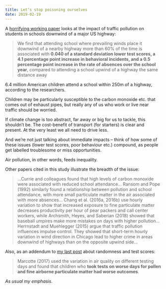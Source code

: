 ```yaml
---
title: Let’s stop poisoning ourselves
date: 2019-02-19
---
```


<!--kg-card-begin: html--><p>A <a href="https://www.nber.org/papers/w25489" target="_blank" rel="noopener noreferrer">horrifying working paper</a> looks at the impact of traffic pollution on students in schools downwind of a major US highway:</p>
<blockquote><p>We find that attending school where prevailing winds place it downwind of a nearby highway more than 60% of the time is associated with <strong>0.040 of a standard deviation lower test scores, a 4.1 percentage point increase in behavioral incidents, and a 0.5 percentage point increase in the rate of absences over the school year</strong>, compared to attending a school upwind of a highway the same distance away</p>
</blockquote>
<p>6.4 million American children attend a school within 250m of a highway, according to the researchers.</p>
<p>Children may be particularly susceptible to the carbon monoxide etc. that comes out of exhaust pipes, but really any of us who work or live near traffic should be worried.</p>
<p>If climate change is too abstract, far away or big for us to tackle, this shouldn&#8217;t be. The cost-benefit of transport (for starters) is clear and present. At the very least we all need to drive less.</p>
<p>And we&#8217;re not just talking about immediate impacts &#8211; think of how some of these issues (lower test scores, poor behaviour etc.) compound, as people get labelled troublesome or miss opportunities.</p>
<p>Air pollution, in other words, feeds inequality.</p>
<p>Other papers cited in this study illustrate the breadth of the issue:</p>
<blockquote><p>&#8230;Currie and colleagues found that high levels of carbon monoxide were associated with reduced school attendance&#8230; Ransom and Pope (1992) similarly found a relationship between pollution and school attendance, with more small particulate matter in the air associated with more absences&#8230; Chang et al. (2016a, 2016b) use hourly variation to show that increased exposure to fine particulate matter decreases productivity per hour of pear packers and call center workers, while Archsmith, Heyes, and Saberian (2018) showed that baseball umpires make more mistakes on days with higher pollution&#8230;Herrnstadt and Muehlegger (2015) argue that traffic pollution influences impulse control. They showed that short-term hourly variation in wind direction in Chicago lead to higher crime in areas downwind of highways than on the opposite upwind side&#8230;</p>
</blockquote>
<p>Also, as an addendum to <a href="__GHOST_URL__/what-are-school-tests-trying-to-measure/" target="_blank" rel="noopener noreferrer">my last post</a> about randomness and test scores:</p>
<blockquote><p>Marcotte (2017) used the variation in air quality on different testing days and found that children who <strong>took tests on worse days for pollen and fine airborne particulate matter had worse outcomes</strong>.</p>
</blockquote>
<p><em>As usual my emphasis.</em></p>
<!--kg-card-end: html-->